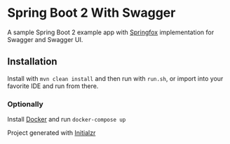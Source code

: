 # Spring Boot 2 With Swagger
A sample Spring Boot 2 example app with [Springfox](https://springfox.github.io/springfox/) implementation for Swagger and Swagger UI.

## Installation
Install with `mvn clean install` and then run with `run.sh`, or import into your favorite IDE and run from there.

### Optionally
Install [Docker](https://www.docker.com/get-started) and run `docker-compose up`

Project generated with [Initialzr](https://start.spring.io/)
